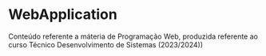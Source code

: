 # WebApplication
Conteúdo referente a máteria de Programação Web, produzida referente ao curso Técnico Desenvolvimento de Sistemas (2023/2024))
